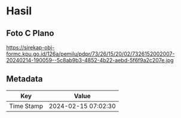 # Hasil

## Foto C Plano

https://sirekap-obj-formc.kpu.go.id/126a/pemilu/pdpr/73/26/15/20/02/7326152002007-20240214-190059--5c8ab9b3-4852-4b22-aebd-5f6f9a2c207e.jpg


## Metadata

| Key        | Value               |
| ---------- | ------------------- |
| Time Stamp | 2024-02-15 07:02:30 |



